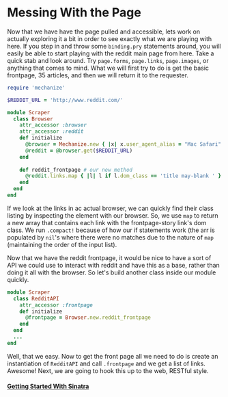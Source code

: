 # Messing With the Page

Now that we have have the page pulled and accessible, lets work on actually exploring it a bit in
order to see exactly what we are playing with here. If you step in and throw some `binding.pry`
statements around, you will easily be able to start playing with the reddit main page from here. 
Take a quick stab and look around. Try `page.forms`, `page.links`, `page.images`, or anything
that comes to mind. What we will first try to do is get the basic frontpage, 35 articles, and then
we will return it to the requester.

```RUBY
require 'mechanize'

$REDDIT_URL = 'http://www.reddit.com/'

module Scraper 
  class Browser 
    attr_accessor :browser
    attr_accessor :reddit
    def initialize
      @browser = Mechanize.new { |x| x.user_agent_alias = "Mac Safari" }
      @reddit = @browser.get($REDDIT_URL)
    end
    
    def reddit_frontpage # our new method
      @reddit.links.map { |l| l if l.dom_class == 'title may-blank ' }.compact!
    end
  end
end

```

If we look at the links in ac actual browser, we can quickly find their class listing by inspecting the element with our
browser. So, we use `map` to return a new array that contains each link with the frontpage-story link's dom class. We run
`.compact!` because of how our if statements work (the arr is populated by `nil`'s where there were no matches due to
the nature of `map` (maintaining the order of the input list).

Now that we have the reddit frontpage, it would be nice to have a sort of API we could use to interact with reddit and 
have this as a base, rather than doing it all with the browser. So let's build another class inside our module quickly.


```RUBY
module Scraper
  class RedditAPI
    attr_accessor :frontpage
    def initialize
      @frontpage = Browser.new.reddit_frontpage
    end
  end
  ...
end
```

Well, that we easy. Now to get the front page all we need to do is create an instantiation of `RedditAPI` and call `.frontpage` and we get a list of links. Awesome! Next, we are going to hook this up to the web, RESTful style.

#### [Getting Started With Sinatra](../webserver/introduction.md)
